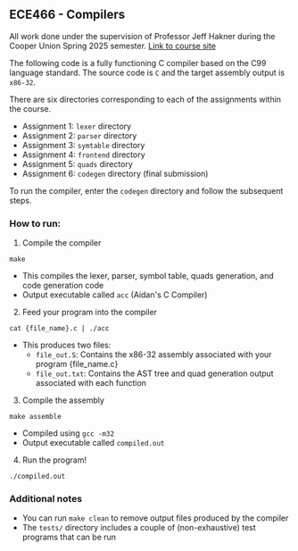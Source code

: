 ## ECE466 - Compilers

All work done under the supervision of Professor Jeff Hakner during the Cooper Union Spring 2025 semester. [Link to course site](http://faculty.cooper.edu/hak/ece466/)

The following code is a fully functioning C compiler based on the C99 language standard. The source code is `C` and the target assembly output is `x86-32`. 

There are six directories corresponding to each of the assignments within the course. 
- Assignment 1: `lexer` directory
- Assignment 2: `parser` directory
- Assignment 3: `symtable` directory
- Assignment 4: `frontend` directory
- Assignment 5: `quads` directory
- Assignment 6: `codegen` directory (final submission)

To run the compiler, enter the `codegen` directory and follow the subsequent steps.

### How to run:
1. Compile the compiler
```console
make
```
- This compiles the lexer, parser, symbol table, quads generation, and code generation code
- Output executable called `acc` (Aidan's C Compiler)

2. Feed your program into the compiler
```console
cat {file_name}.c | ./acc
```
- This produces two files:
    - `file_out.S`: Contains the x86-32 assembly associated with your program {file_name.c}
    - `file_out.txt`: Contains the AST tree and quad generation output associated with each function

3. Compile the assembly
```console
make assemble
```
- Compiled using `gcc -m32`
- Output executable called `compiled.out`

4. Run the program!
```console
./compiled.out
```

### Additional notes
- You can run `make clean` to remove output files produced by the compiler
- The `tests/` directory includes a couple of (non-exhaustive) test programs that can be run
